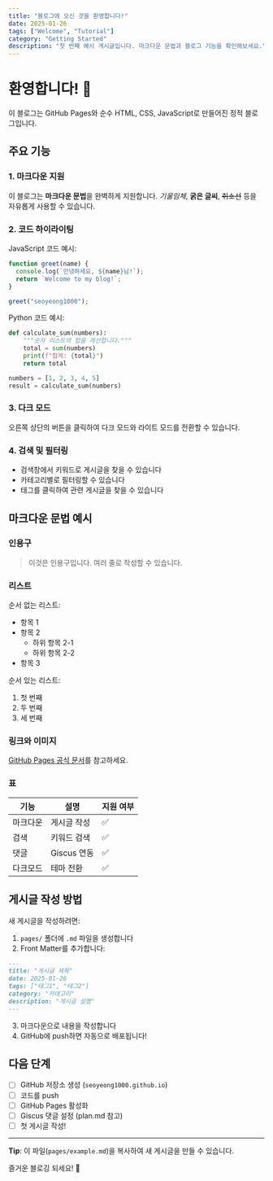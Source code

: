 ```yaml
---
title: "블로그에 오신 것을 환영합니다!"
date: 2025-01-26
tags: ["Welcome", "Tutorial"]
category: "Getting Started"
description: "첫 번째 예시 게시글입니다. 마크다운 문법과 블로그 기능을 확인해보세요."
---
```


# 환영합니다! 🎉

이 블로그는 GitHub Pages와 순수 HTML, CSS, JavaScript로 만들어진 정적 블로그입니다.

## 주요 기능

### 1. 마크다운 지원

이 블로그는 **마크다운 문법**을 완벽하게 지원합니다. _기울임체_, **굵은 글씨**, ~~취소선~~ 등을 자유롭게 사용할 수 있습니다.

### 2. 코드 하이라이팅

JavaScript 코드 예시:

```javascript
function greet(name) {
  console.log(`안녕하세요, ${name}님!`);
  return `Welcome to my blog!`;
}

greet("seoyeong1000");
```

Python 코드 예시:

```python
def calculate_sum(numbers):
    """숫자 리스트의 합을 계산합니다."""
    total = sum(numbers)
    print(f"합계: {total}")
    return total

numbers = [1, 2, 3, 4, 5]
result = calculate_sum(numbers)
```

### 3. 다크 모드

오른쪽 상단의 버튼을 클릭하여 다크 모드와 라이트 모드를 전환할 수 있습니다.

### 4. 검색 및 필터링

- 검색창에서 키워드로 게시글을 찾을 수 있습니다
- 카테고리별로 필터링할 수 있습니다
- 태그를 클릭하여 관련 게시글을 찾을 수 있습니다

## 마크다운 문법 예시

### 인용구

> 이것은 인용구입니다.
> 여러 줄로 작성할 수 있습니다.

### 리스트

순서 없는 리스트:

- 항목 1
- 항목 2
  - 하위 항목 2-1
  - 하위 항목 2-2
- 항목 3

순서 있는 리스트:

1. 첫 번째
2. 두 번째
3. 세 번째

### 링크와 이미지

[GitHub Pages 공식 문서](https://docs.github.com/ko/pages)를 참고하세요.

### 표

| 기능     | 설명        | 지원 여부 |
| -------- | ----------- | --------- |
| 마크다운 | 게시글 작성 | ✅        |
| 검색     | 키워드 검색 | ✅        |
| 댓글     | Giscus 연동 | ✅        |
| 다크모드 | 테마 전환   | ✅        |

## 게시글 작성 방법

새 게시글을 작성하려면:

1. `pages/` 폴더에 `.md` 파일을 생성합니다
2. Front Matter를 추가합니다:

```markdown
---
title: "게시글 제목"
date: 2025-01-26
tags: ["태그1", "태그2"]
category: "카테고리"
description: "게시글 설명"
---
```

3. 마크다운으로 내용을 작성합니다
4. GitHub에 push하면 자동으로 배포됩니다!

## 다음 단계

- [ ] GitHub 저장소 생성 (`seoyeong1000.github.io`)
- [ ] 코드를 push
- [ ] GitHub Pages 활성화
- [ ] Giscus 댓글 설정 (plan.md 참고)
- [ ] 첫 게시글 작성!

---

**Tip**: 이 파일(`pages/example.md`)을 복사하여 새 게시글을 만들 수 있습니다.

즐거운 블로깅 되세요! 🚀
